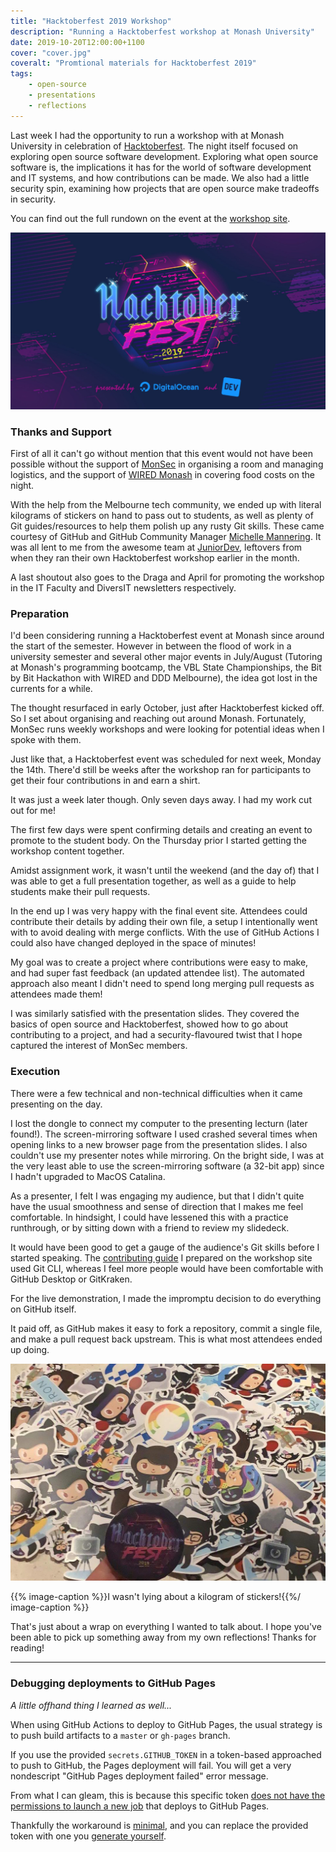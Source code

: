 ```yaml
---
title: "Hacktoberfest 2019 Workshop"
description: "Running a Hacktoberfest workshop at Monash University"
date: 2019-10-20T12:00:00+1100
cover: "cover.jpg"
coveralt: "Promtional materials for Hacktoberfest 2019"
tags:
    - open-source
    - presentations
    - reflections
---
```


Last week I had the opportunity to run a workshop with at Monash University in celebration of [Hacktoberfest](https://hacktoberfest.digitalocean.com). The night itself focused on exploring open source software development. Exploring what open source software is, the implications it has for the world of software development and IT systems, and how contributions can be made. We also had a little security spin, examining how projects that are open source make tradeoffs in security.

You can find out the full rundown on the event at the [workshop site](https://nchlswhttkr.github.io/hacktoberfest-2019/about).

<!--more-->

![The Hacktoberfest 2019 logo and sponsors](./cover.jpg)

### Thanks and Support

First of all it can't go without mention that this event would not have been possible without the support of [MonSec](https://monsec.io) in organising a room and managing logistics, and the support of [WIRED Monash](https://wired.org.au) in covering food costs on the night.

With the help from the Melbourne tech community, we ended up with literal kilograms of stickers on hand to pass out to students, as well as plenty of Git guides/resources to help them polish up any rusty Git skills. These came courtesy of GitHub and GitHub Community Manager [Michelle Mannering](https://twitter.com/MishManners). It was all lent to me from the awesome team at [JuniorDev](https://juniordev.io), leftovers from when they ran their own Hacktoberfest workshop earlier in the month.

A last shoutout also goes to the Draga and April for promoting the workshop in the IT Faculty and DiversIT newsletters respectively.

### Preparation

I'd been considering running a Hacktoberfest event at Monash since around the start of the semester. However in between the flood of work in a university semester and several other major events in July/August (Tutoring at Monash's programming bootcamp, the VBL State Championships, the Bit by Bit Hackathon with WIRED and DDD Melbourne), the idea got lost in the currents for a while.

The thought resurfaced in early October, just after Hacktoberfest kicked off. So I set about organising and reaching out around Monash. Fortunately, MonSec runs weekly workshops and were looking for potential ideas when I spoke with them.

Just like that, a Hacktoberfest event was scheduled for next week, Monday the 14th. There'd still be weeks after the workshop ran for participants to get their four contributions in and earn a shirt.

It was just a week later though. Only seven days away. I had my work cut out for me!

The first few days were spent confirming details and creating an event to promote to the student body. On the Thursday prior I started getting the workshop content together.

Amidst assignment work, it wasn't until the weekend (and the day of) that I was able to get a full presentation together, as well as a guide to help students make their pull requests.

In the end up I was very happy with the final event site. Attendees could contribute their details by adding their own file, a setup I intentionally went with to avoid dealing with merge conflicts. With the use of GitHub Actions I could also have changed deployed in the space of minutes!

My goal was to create a project where contributions were easy to make, and had super fast feedback (an updated attendee list). The automated approach also meant I didn't need to spend long merging pull requests as attendees made them!

I was similarly satisfied with the presentation slides. They covered the basics of open source and Hacktoberfest, showed how to go about contributing to a project, and had a security-flavoured twist that I hope captured the interest of MonSec members.

### Execution

There were a few technical and non-technical difficulties when it came presenting on the day.

I lost the dongle to connect my computer to the presenting lecturn (later found!). The screen-mirroring software I used crashed several times when opening links to a new browser page from the presentation slides. I also couldn't use my presenter notes while mirroring. On the bright side, I was at the very least able to use the screen-mirroring software (a 32-bit app) since I hadn't upgraded to MacOS Catalina.

As a presenter, I felt I was engaging my audience, but that I didn't quite have the usual smoothness and sense of direction that I makes me feel comfortable. In hindsight, I could have lessened this with a practice runthrough, or by sitting down with a friend to review my slidedeck.

It would have been good to get a gauge of the audience's Git skills before I started speaking. The [contributing guide](https://nchlswhttkr.github.io/hacktoberfest-2019/contribute) I prepared on the workshop site used Git CLI, whereas I feel more people would have been comfortable with GitHub Desktop or GitKraken.

For the live demonstration, I made the impromptu decision to do everything on GitHub itself.

It paid off, as GitHub makes it easy to fork a repository, commit a single file, and make a pull request back upstream. This is what most attendees ended up doing.

![Stickers!](./stickers.jpg)

{{% image-caption %}}I wasn't lying about a kilogram of stickers!{{%/ image-caption %}}

That's just about a wrap on everything I wanted to talk about. I hope you've been able to pick up something away from my own reflections! Thanks for reading!

---

### Debugging deployments to GitHub Pages

_A little offhand thing I learned as well..._

When using GitHub Actions to deploy to GitHub Pages, the usual strategy is to push build artifacts to a `master` or `gh-pages` branch.

If you use the provided `secrets.GITHUB_TOKEN` in a token-based approached to push to GitHub, the Pages deployment will fail. You will get a very nondescript "GitHub Pages deployment failed" error message.

From what I can gleam, this is because this specific token [does not have the permissions to launch a new job](https://github.community/t5/GitHub-Actions/Github-action-not-triggering-gh-pages-upon-push/m-p/27454/highlight/true#M302) that deploys to GitHub Pages.

Thankfully the workaround is [minimal](https://github.com/nchlswhttkr/nchlswhttkr.github.io/commit/505685a32c8486ceb22a12b896303ccd1ed15acb), and you can replace the provided token with one you [generate yourself](https://github.com/settings/tokens).
